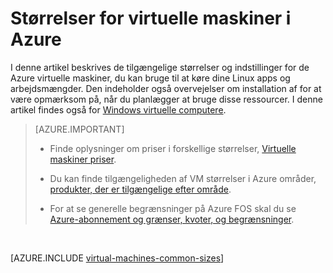 <properties
 pageTitle="Linux VM størrelser | Microsoft Azure"
 description="Oversigt over de forskellige størrelser, der er tilgængelige for Linux virtuelle maskiner i Azure."
 services="virtual-machines-linux"
 documentationCenter=""
 authors="cynthn"
 manager="timlt"
 editor=""
 tags="azure-resource-manager,azure-service-management"/>

<tags
ms.service="virtual-machines-linux"
 ms.devlang="na"
 ms.topic="article"
 ms.tgt_pltfrm="vm-linux"
 ms.workload="infrastructure-services"
 ms.date="09/21/2016"
 ms.author="cynthn"/>

# <a name="sizes-for-virtual-machines-in-azure"></a>Størrelser for virtuelle maskiner i Azure

I denne artikel beskrives de tilgængelige størrelser og indstillinger for de Azure virtuelle maskiner, du kan bruge til at køre dine Linux apps og arbejdsmængder. Den indeholder også overvejelser om installation af for at være opmærksom på, når du planlægger at bruge disse ressourcer. I denne artikel findes også for [Windows virtuelle computere](virtual-machines-windows-sizes.md).

>[AZURE.IMPORTANT] 
>
>- Finde oplysninger om priser i forskellige størrelser, [Virtuelle maskiner priser](https://azure.microsoft.com/pricing/details/virtual-machines/#Linux). 
>
>- Du kan finde tilgængeligheden af VM størrelser i Azure områder, [produkter, der er tilgængelige efter område](https://azure.microsoft.com/regions/services/).
>
>- For at se generelle begrænsninger på Azure FOS skal du se [Azure-abonnement og grænser, kvoter, og begrænsninger](../azure-subscription-service-limits.md).

<br>   

[AZURE.INCLUDE [virtual-machines-common-sizes](../../includes/virtual-machines-common-sizes.md)]


